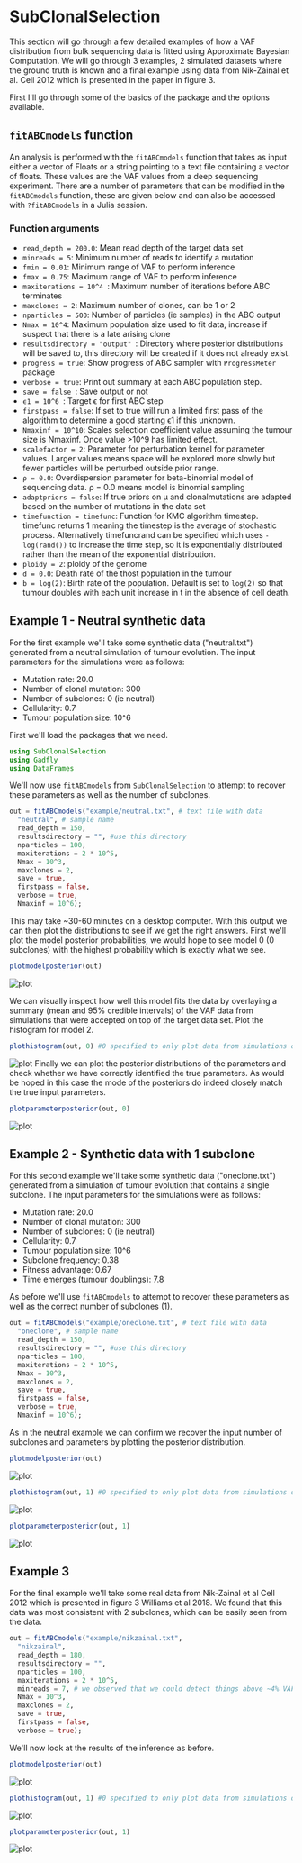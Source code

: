 # SubClonalSelection

This section will go through a few detailed examples of how a VAF distribution from bulk sequencing data is fitted using Approximate Bayesian Computation. We will go through 3 examples, 2 simulated datasets where the ground truth is known and a final example using data from Nik-Zainal et al. Cell 2012 which is presented in the paper in figure 3.

First I'll go through some of the basics of the package and the options available.

## `fitABCmodels` function
An analysis is performed with the ```fitABCmodels``` function that takes as input either a vector of Floats or a string pointing to a text file containing a vector of floats. These values are the VAF values from a deep sequencing experiment. There are a number of parameters that can be modified in the ```fitABCmodels``` function, these are given below and can also be accessed with ```?fitABCmodels``` in a Julia session.


### Function arguments
- `read_depth = 200.0`: Mean read depth of the target data set
- `minreads = 5`: Minimum number of reads to identify a mutation
- `fmin = 0.01`: Minimum range of VAF to perform inference
- `fmax = 0.75`: Maximum range of VAF to perform inference
- `maxiterations = 10^4 `: Maximum number of iterations before ABC terminates
- `maxclones = 2`: Maximum number of clones, can be 1 or 2
- `nparticles = 500`: Number of particles (ie samples) in the ABC output
- `Nmax = 10^4`: Maximum population size used to fit data, increase if suspect that there is a late arising clone
- `resultsdirectory = "output" `: Directory where posterior distributions will be saved to, this directory will be created if it does not already exist.
- `progress = true`: Show progress of ABC sampler with `ProgressMeter` package
- `verbose = true`: Print out summary at each ABC population step.
- `save = false `: Save output or not
- `ϵ1 = 10^6 `: Target ϵ for first ABC step
- `firstpass = false`: If set to true will run a limited first pass of the algorithm to determine a good starting ϵ1 if this unknown.
- `Nmaxinf = 10^10`: Scales selection coefficient value assuming the tumour size is Nmaxinf. Once value >10^9 has limited effect.
- `scalefactor = 2`: Parameter for perturbation kernel for parameter values. Larger values means space will be explored more slowly but fewer particles will be perturbed outside prior range.
- `ρ = 0.0`: Overdispersion parameter for beta-binomial model of sequencing data. ρ = 0.0 means model is binomial sampling
- `adaptpriors = false`: If true priors on μ and clonalmutations are adapted based on the number of mutations in the data set
- `timefunction = timefunc`: Function for KMC algorithm timestep. timefunc returns 1 meaning the timestep is the average of stochastic process. Alternatively timefuncrand can be specified which uses `-log(rand())` to increase the time step, so it is exponentially distributed rather than the mean of the exponential distribution.
- `ploidy = 2`: ploidy of the genome
- `d = 0.0`: Death rate of the thost population in the tumour
- `b = log(2)`: Birth rate of the population. Default is set to `log(2)` so that tumour doubles with each unit increase in t in the absence of cell death.

## Example 1 - Neutral synthetic data
For the first example we'll take some synthetic data ("neutral.txt") generated from a neutral simulation of tumour evolution. The input parameters for the simulations were as follows:
- Mutation rate: 20.0
- Number of clonal mutation: 300
- Number of subclones: 0 (ie neutral)
- Cellularity: 0.7
- Tumour population size: 10^6

First we'll load the packages that we need.
```julia
using SubClonalSelection
using Gadfly
using DataFrames
```
We'll now use ```fitABCmodels``` from ```SubClonalSelection``` to attempt to recover these parameters as well as the number of subclones.

```julia
out = fitABCmodels("example/neutral.txt", # text file with data
  "neutral", # sample name
  read_depth = 150,
  resultsdirectory = "", #use this directory
  nparticles = 100,
  maxiterations = 2 * 10^5,
  Nmax = 10^3,
  maxclones = 2,
  save = true,
  firstpass = false,
  verbose = true,
  Nmaxinf = 10^6);
```

This may take ~30-60 minutes on a desktop computer. With this output we can then plot the distributions to see if we get the right answers. First we'll plot the model posterior probabilities, we would hope to see model 0 (0 subclones) with the highest probability which is exactly what we see.
```julia
plotmodelposterior(out)
```
![plot](/neutral/plots/neutral-modelposterior.png)

We can visually inspect how well this model fits the data by overlaying a summary (mean and 95% credible intervals) of the VAF data from simulations that were accepted on top of the target data set.
Plot the histogram for model 2.
```julia
plothistogram(out, 0) #0 specified to only plot data from simulations of model 0
```
![plot](/neutral/plots/neutral-histogram-0clone.png)
Finally we can plot the posterior distributions of the parameters and check whether we have correctly identified the true parameters. As would be hoped in this case the mode of the posteriors do indeed closely match the true input parameters.
```julia
plotparameterposterior(out, 0)
```
![plot](/neutral/plots/neutral-posterior-1clone.png)


## Example 2 - Synthetic data with 1 subclone
For this second example  we'll take some synthetic data ("oneclone.txt") generated from a simulation of tumour evolution that contains a single subclone. The input parameters for the simulations were as follows:
- Mutation rate: 20.0
- Number of clonal mutation: 300
- Number of subclones: 0 (ie neutral)
- Cellularity: 0.7
- Tumour population size: 10^6
- Subclone frequency: 0.38
- Fitness advantage: 0.67
- Time emerges (tumour doublings): 7.8

As before we'll use ```fitABCmodels``` to attempt to recover these parameters as well as the correct number of subclones (1).

```julia
out = fitABCmodels("example/oneclone.txt", # text file with data
  "oneclone", # sample name
  read_depth = 150,
  resultsdirectory = "", #use this directory
  nparticles = 100,
  maxiterations = 2 * 10^5,
  Nmax = 10^3,
  maxclones = 2,
  save = true,
  firstpass = false,
  verbose = true,
  Nmaxinf = 10^6);
```

As in the neutral example we can confirm we recover the input number of subclones and parameters by plotting the posterior distribution.
```julia
plotmodelposterior(out)
```
![plot](/oneclone/plots/oneclone-modelposterior.png)

```julia
plothistogram(out, 1) #0 specified to only plot data from simulations of model 0
```
![plot](/oneclone/plots/oneclone-histogram-0clone.png)

```julia
plotparameterposterior(out, 1)
```
![plot](/oneclone/plots/oneclone-posterior-1clone.png)


## Example 3
For the final example we'll take some real data from Nik-Zainal et al Cell 2012 which is presented in figure 3 Williams et al 2018. We found that this data was most consistent with 2 subclones, which can be easily seen from the data.

```julia
out = fitABCmodels("example/nikzainal.txt",
  "nikzainal",
  read_depth = 180,
  resultsdirectory = "",
  nparticles = 100,
  maxiterations = 2 * 10^5,
  minreads = 7, # we observed that we could detect things above ~4% VAF
  Nmax = 10^3,
  maxclones = 2,
  save = true,
  firstpass = false,
  verbose = true);
```

We'll now look at the results of the inference as before.
```julia
plotmodelposterior(out)
```
![plot](/nikzainal/plots/nikzainal-modelposterior.png)

```julia
plothistogram(out, 1) #0 specified to only plot data from simulations of model 0
```
![plot](/nikzainal/plots/nikzainal-histogram-0clone.png)

```julia
plotparameterposterior(out, 1)
```
![plot](/nikzainal/plots/nikzainal-posterior-1clone.png)
